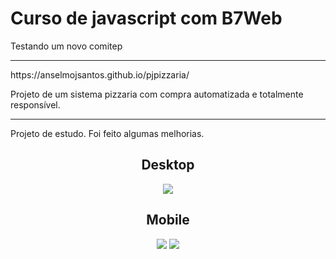 # Curso de javascript com B7Web

<p>Testando um novo comitep</p>

<hr>
<p>https://anselmojsantos.github.io/pjpizzaria/</p>


Projeto de um sistema pizzaria com compra automatizada e
totalmente responsível.

<hr>

Projeto de estudo. Foi feito algumas melhorias.

<div align ="center">
  <h2>Desktop</h2>
  <img = src= "https://user-images.githubusercontent.com/49048624/153761922-3af499f0-c1e8-40b3-8db1-fe3ec440f7ce.png">
</div>

<div align ="center">
  <h2>Mobile</h2>
    <div display = "flex">
    <img = src= "https://user-images.githubusercontent.com/49048624/153762487-291ef8f7-735b-430f-83af-0f93b88bc07a.png">
  
   <img src= "https://user-images.githubusercontent.com/49048624/153762491-ff8218cc-4b69-45bf-9c2f-ee3347491c38.png">
  </div>
</div>
